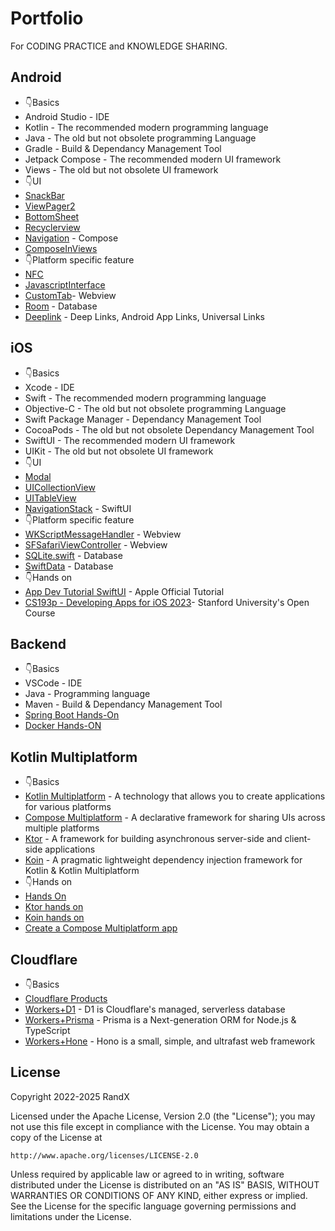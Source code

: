 # Portfolio

For CODING PRACTICE and KNOWLEDGE SHARING.

## Android

- 👇Basics
- Android Studio - IDE
- Kotlin - The recommended modern programming language
- Java - The old but not obsolete programming Language
- Gradle - Build & Dependancy Management Tool
- Jetpack Compose - The recommended modern UI framework
- Views - The old but not obsolete UI framework
- 👇UI
- [SnackBar](/Android/SnackBar)
- [ViewPager2](/Android/ViewPager2)
- [BottomSheet](/Android/BottomSheet)
- [Recyclerview](/Android/RecyclerView)
- [Navigation](/Android/Navigation4Compose) - Compose
- [ComposeInViews](/Android/ComposeInViews)
- 👇Platform specific feature
- [NFC](/Android/NFC)
- [JavascriptInterface](/Android/JavascriptInterface)
- [CustomTab](/Android/CustomTab)- Webview
- [Room](/Android/Room) - Database
- [Deeplink](/Android/Deeplink) - Deep Links, Android App Links, Universal Links

## iOS

- 👇Basics
- Xcode - IDE
- Swift - The recommended modern programming language
- Objective-C - The old but not obsolete programming Language
- Swift Package Manager - Dependancy Management Tool
- CocoaPods - The old but not obsolete Dependancy Management Tool
- SwiftUI - The recommended modern UI framework
- UIKit - The old but not obsolete UI framework
- 👇UI
- [Modal](/iOS/Modal)
- [UICollectionView](/iOS/UICollectionView)
- [UITableView](/iOS/UITableView)
- [NavigationStack](/iOS/NavigationStack) - SwiftUI
- 👇Platform specific feature
- [WKScriptMessageHandler](/iOS/WKScriptMessageHandler) - Webview
- [SFSafariViewController](/iOS/SFSafariViewController) - Webview
- [SQLite.swift](/iOS/SQLiteSwift) - Database
- [SwiftData](/iOS/SwiftD0ta) - Database
- 👇Hands on
- [App Dev Tutorial SwiftUI](/Public-Tutorials/AppDevTutorialSwiftUI) - Apple Official Tutorial
- [CS193p - Developing Apps for iOS 2023](/Public-Tutorials/StanfordCS193p2023)- Stanford University's Open Course

## Backend

- 👇Basics
- VSCode - IDE
- Java - Programming language
- Maven - Build & Dependancy Management Tool
- [Spring Boot Hands-On](/SpringBoot/handson/)
- [Docker Hands-ON](./Docker-Hands-On/)

## Kotlin Multiplatform

- 👇Basics
- [Kotlin Multiplatform](https://www.jetbrains.com/kotlin-multiplatform/) - A technology that allows you to create applications for various platforms
- [Compose Multiplatform](https://github.com/JetBrains/compose-multiplatform) - A declarative framework for sharing UIs across multiple platforms
- [Ktor](https://github.com/ktorio/ktor) - A framework for building asynchronous server-side and client-side applications
- [Koin](https://github.com/InsertKoinIO/koin) - A pragmatic lightweight dependency injection framework for Kotlin & Kotlin Multiplatform
- 👇Hands on
- [Hands On](/Kotlin-Multiplatform/Hands-On/)
- [Ktor hands on](/Kotlin-Multiplatform/Ktor/)
- [Koin hands on](/Kotlin-Multiplatform/Koin/)
- [Create a Compose Multiplatform app](/Public-Tutorials/KotlinMultiplatform)

## Cloudflare

- 👇Basics
- [Cloudflare Products](https://developers.cloudflare.com/products/)
- [Workers+D1](/Cloudflare/Workers-D1/) - D1 is Cloudflare's managed, serverless database
- [Workers+Prisma](/Cloudflare/Workers-Prisma/) - Prisma is a Next-generation ORM for Node.js & TypeScript
- [Workers+Hone](/Cloudflare/Workers-Hono/) - Hono is a small, simple, and ultrafast web framework

## License

Copyright 2022-2025 RandX

Licensed under the Apache License, Version 2.0 (the "License");
you may not use this file except in compliance with the License.
You may obtain a copy of the License at

    http://www.apache.org/licenses/LICENSE-2.0

Unless required by applicable law or agreed to in writing, software
distributed under the License is distributed on an "AS IS" BASIS,
WITHOUT WARRANTIES OR CONDITIONS OF ANY KIND, either express or implied.
See the License for the specific language governing permissions and
limitations under the License.
